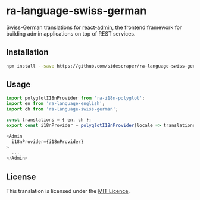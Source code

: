 # ra-language-swiss-german
Swiss-German translations for [react-admin](https://github.com/marmelab/react-admin), the frontend framework for building admin applications on top of REST services.


## Installation

```sh
npm install --save https://github.com/sidescraper/ra-language-swiss-german
```

## Usage

```js
import polyglotI18nProvider from 'ra-i18n-polyglot';
import en from 'ra-language-english';
import ch from 'ra-language-swiss-german';

const translations = { en, ch };
export const i18nProvider = polyglotI18nProvider(locale => translations[locale], 'ch');

<Admin
  i18nProvider={i18nProvider}
>
  ...
</Admin>
```

## License

This translation is licensed under the [MIT Licence](LICENSE).
